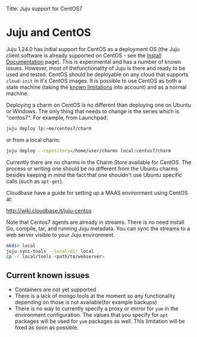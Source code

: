 Title: Juju support for CentOS7

# Juju and CentOS
Juju 1.24.0 has initial support for CentOS as a deployment OS (the Juju client
software is already supported on CentOS - see the
[Install Documentation](../reference-install.html) page). This is experimental and has a
number of known issues. However, most of thefunctionality of Juju is there and
ready to be used and tested.
CentOS should be deployable on any cloud that supports `cloud-init` in it's
CentOS images. It is possible to use CentOS as both a state machine (taking
the [known limitations](#current-known-issues) into account) and as a normal
machine.

Deploying a charm on CentOS is no different than deploying one on Ubuntu or
Windows. The only thing that needs to change is the series which is "centos7".
For example, from Launchpad:

```bash
juju deploy lp:~me/centos7/charm
```

or from a local charm:

```bash
juju deploy --repository=/home/user/charms local:centos7/charm
```

Currently there are no charms in the Charm Store available for CentOS.
The process or writing one should be no different from the Ubuntu charms besides
keeping in mind the fact that one shouldn't use Ubuntu specific calls
(such as `apt-get`).

Cloudbase have a guide for setting up a MAAS environment using CentOS at:

http://wiki.cloudbase.it/juju-centos

Note that Centos7 agents are already in streams. There is no need install Go,
compile, tar, and running Juju metadata. You can sync the streams to a web
server visible to your Juju environment.

```bash
mkdir local
juju sync-tools --local-dir local
cp -r local/tools <path/to/webserver>
```

## Current known issues

 - Containers are not yet supported
 - There is a lack of mongo tools at the moment so any functionality depending
   on those is not available(for example backups)
 - There is no way to currently specify a proxy or mirror for `yum` in the
   environment configuration. The values that you specify for `apt` packages
   will be used for `yum` packages as well. This limitation will be fixed as
   soon as possible.
